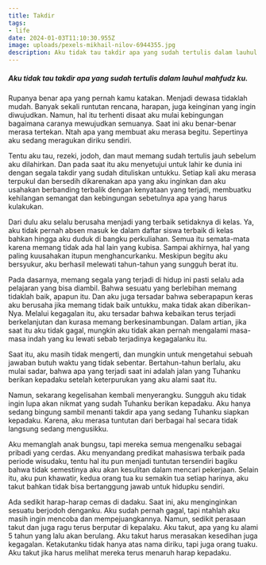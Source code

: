 ```yaml
---
title: Takdir
tags: 
- life
date: 2024-01-03T11:10:30.955Z
image: uploads/pexels-mikhail-nilov-6944355.jpg
description: A﻿ku tidak tau takdir apa yang sudah tertulis dalam lauhul mahfudz ku
---
```

##### A﻿ku tidak tau takdir apa yang sudah tertulis dalam *lauhul mahfudz* ku.

Rupanya benar apa yang pernah kamu katakan. Menjadi dewasa tidaklah mudah. Banyak sekali runtutan rencana, harapan, juga keinginan yang ingin diwujudkan. Namun, hal itu terhenti disaat aku mulai kebingungan bagaimana caranya mewujudkan semuanya. Saat ini aku benar-benar merasa tertekan. Ntah apa yang membuat aku merasa begitu. Sepertinya aku sedang meragukan diriku sendiri. 

T﻿entu aku tau, rezeki, jodoh, dan maut memang sudah tertulis jauh sebelum aku dilahirkan. Dan pada saat itu aku menyetujui untuk lahir ke dunia ini dengan segala takdir yang sudah dituliskan untukku. Setiap kali aku merasa terpukul dan bersedih dikarenakan apa yang aku inginkan dan aku usahakan berbanding terbalik dengan kenyataan yang terjadi, membuatku kehilangan semangat dan kebingungan sebetulnya apa yang harus kulakukan.

D﻿ari dulu aku selalu berusaha menjadi yang terbaik setidaknya di kelas. Ya, aku tidak pernah absen masuk ke dalam daftar siswa terbaik di kelas bahkan hingga aku duduk di bangku perkuliahan. Semua itu semata-mata karena memang tidak ada hal lain yang kubisa. Sampai akhirnya, hal yang paling kuusahakan itupun menghancurkanku. Meskipun begitu aku bersyukur, aku berhasil melewati tahun-tahun yang sungguh berat itu.

P﻿ada dasarnya, memang segala yang terjadi di hidup ini pasti selalu ada pelajaran yang bisa diambil. Bahwa sesuatu yang berlebihan memang tidaklah baik, apapun itu. Dan aku juga tersadar bahwa seberapapun keras aku berusaha jika memang tidak baik untukku, maka tidak akan diberikan-Nya. Melalui kegagalan itu, aku tersadar bahwa kebaikan terus terjadi berkelanjutan dan kurasa memang berkesinambungan. Dalam artian, jika saat itu aku tidak gagal, mungkin aku tidak akan pernah mengalami masa-masa indah yang ku lewati sebab terjadinya kegagalanku itu. 

S﻿aat itu, aku masih tidak mengerti, dan mungkin untuk mengetahui sebuah jawaban butuh waktu yang tidak sebentar. Bertahun-tahun berlalu, aku mulai sadar, bahwa apa yang terjadi saat ini adalah jalan yang Tuhanku berikan kepadaku setelah keterpurukan yang aku alami saat itu.

N﻿amun, sekarang kegelisahan kembali menyerangku. Sungguh aku tidak ingin lupa akan nikmat yang sudah Tuhanku berikan kepadaku. Aku hanya sedang bingung sambil menanti takdir apa yang sedang Tuhanku siapkan kepadaku. Karena, aku merasa tuntutan dari berbagai hal secara tidak langsung sedang mengusikku.

A﻿ku memanglah anak bungsu, tapi mereka semua mengenalku sebagai pribadi yang cerdas. Aku menyandang predikat mahasiswa terbaik pada periode wisudaku, tentu hal itu pun menjadi tuntutan tersendiri bagiku bahwa tidak semestinya aku akan kesulitan dalam mencari pekerjaan. Selain itu, aku pun khawatir, kedua orang tua ku semakin tua setiap harinya, aku takut bahkan tidak bisa bertanggung jawab untuk hidupku sendiri. 

A﻿da sedikit harap-harap cemas di dadaku. Saat ini, aku menginginkan sesuatu berjodoh denganku. Aku sudah pernah gagal, tapi ntahlah aku masih ingin mencoba dan mempejuangkannya. Namun, sedikit perasaan takut dan juga ragu terus berputar di kepalaku. Aku takut, apa yang ku alami 5 tahun yang lalu akan berulang. Aku takut harus merasakan kesedihan juga kegagalan. Ketakutanku tidak hanya atas nama diriku, tapi juga orang tuaku. Aku takut jika harus melihat mereka terus menaruh harap kepadaku.